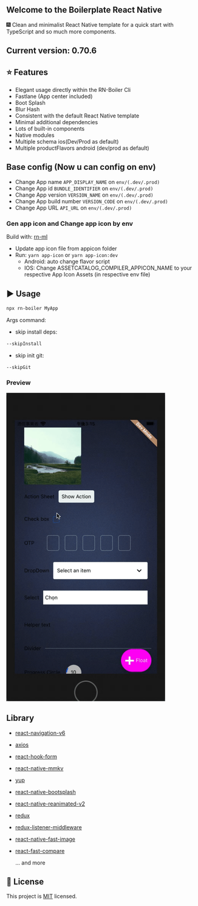 ## Welcome to the Boilerplate React Native

:fireworks: Clean and minimalist React Native template for a quick start with TypeScript and so much more components.

## Current version: 0.70.6

## :star: Features

- Elegant usage directly within the RN-Boiler Cli
- Fastlane (App center included)
- Boot Splash
- Blur Hash
- Consistent with the default React Native template
- Minimal additional dependencies
- Lots of built-in components
- Native modules
- Multiple schema ios(Dev/Prod as default)
- Multiple productFlavors android (dev/prod as default)

## Base config (Now u can config on env)

- Change App name ``` APP_DISPLAY_NAME ``` on ``` env/(.dev/.prod) ```
- Change App id ``` BUNDLE_IDENTIFIER ``` on ``` env/(.dev/.prod) ```
- Change App version ``` VERSION_NAME ``` on ``` env/(.dev/.prod) ```
- Change App build number ``` VERSION_CODE ``` on ``` env/(.dev/.prod) ```
- Change App URL ``` API_URL ``` on ``` env/(.dev/.prod) ```

### Gen app icon and Change app icon by env

Build with: [rn-ml](https://github.com/MasonLe2497/cli-tools)

- Update app icon file from appicon folder
- Run: ``` yarn app-icon ``` or ``` yarn app-icon:dev ```
  - Android: auto change flavor script
  - IOS: Change ASSETCATALOG_COMPILER_APPICON_NAME to your respective App Icon Assets (in respective env file)

## :arrow_forward: Usage

```sh
npx rn-boiler MyApp
```

Args command:

- skip install deps:

```sh
--skipInstall
```

- skip init git:

```sh
--skipGit
```

<h3>Preview</h3>
<img src="./preview.gif">

## Library

- [react-navigation-v6](https://reactnavigation.org)
- [axios](https://axios-http.com)
- [react-hook-form](https://www.react-hook-form.com)
- [react-native-mmkv](https://github.com/mrousavy/react-native-mmkv)
- [yup](https://github.com/jquense/yup)
- [react-native-bootsplash](https://github.com/zoontek/react-native-bootsplash)
- [react-native-reanimated-v2](https://github.com/software-mansion/react-native-reanimated#readme)
- [redux](http://redux.js.org)
- [redux-listener-middleware](https://redux-toolkit.js.org/api/createListenerMiddleware)
- [react-native-fast-image](https://github.com/DylanVann/react-native-fast-image#readme)
- [react-fast-compare](https://github.com/FormidableLabs/react-fast-compare)

    ... and more

## :bookmark: License

This project is [MIT](LICENSE) licensed.
